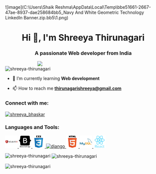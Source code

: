 ![image](C:\Users\Shaik Reshma\AppData\Local\Temp\bbe51661-2667-47ae-8937-dae258684bb5_Navy And White Geometric Technology  LinkedIn Banner.zip.bb5\1.png)
<h1 align="center">Hi 👋, I'm Shreeya Thirunagari</h1>
<h3 align="center">A passionate Web developer from India</h3>
<img align="right" width="400px" src="https://media0.giphy.com/media/Y4ak9Ki2GZCbJxAnJD/giphy.gif?cid=ecf05e47s8jk4d29rt20o5ag59i1k7syefk12c0skymwirgn&ep=v1_gifs_search&rid=giphy.gif&ct=g">
<p align="left"> <img src="https://komarev.com/ghpvc/?username=shreeya-thirunagari&label=Profile%20views&color=0e75b6&style=flat" alt="shreeya-thirunagari" /> </p>

- 🌱 I’m currently learning **Web development**

- 📫 How to reach me **thirunagarishreeya@gmail.com**

<h3 align="left">Connect with me:</h3>
<p align="left">
<a href="https://instagram.com/shreeya_bhaskar" target="blank"><img align="center" src="https://raw.githubusercontent.com/rahuldkjain/github-profile-readme-generator/master/src/images/icons/Social/instagram.svg" alt="shreeya_bhaskar" height="30" width="40" /></a>
</p>

<h3 align="left">Languages and Tools:</h3>
<p align="left"> <a href="https://angular.io" target="_blank" rel="noreferrer"> <img src="https://raw.githubusercontent.com/devicons/devicon/master/icons/angularjs/angularjs-original-wordmark.svg" alt="angularjs" width="40" height="40"/> </a> <a href="https://getbootstrap.com" target="_blank" rel="noreferrer"> <img src="https://raw.githubusercontent.com/devicons/devicon/master/icons/bootstrap/bootstrap-plain-wordmark.svg" alt="bootstrap" width="40" height="40"/> </a> <a href="https://www.w3schools.com/css/" target="_blank" rel="noreferrer"> <img src="https://raw.githubusercontent.com/devicons/devicon/master/icons/css3/css3-original-wordmark.svg" alt="css3" width="40" height="40"/> </a> <a href="https://www.djangoproject.com/" target="_blank" rel="noreferrer"> <img src="https://cdn.worldvectorlogo.com/logos/django.svg" alt="django" width="40" height="40"/> </a> <a href="https://www.w3.org/html/" target="_blank" rel="noreferrer"> <img src="https://raw.githubusercontent.com/devicons/devicon/master/icons/html5/html5-original-wordmark.svg" alt="html5" width="40" height="40"/> </a> <a href="https://www.mysql.com/" target="_blank" rel="noreferrer"> <img src="https://raw.githubusercontent.com/devicons/devicon/master/icons/mysql/mysql-original-wordmark.svg" alt="mysql" width="40" height="40"/> </a> <a href="https://reactjs.org/" target="_blank" rel="noreferrer"> <img src="https://raw.githubusercontent.com/devicons/devicon/master/icons/react/react-original-wordmark.svg" alt="react" width="40" height="40"/> </a> </p>

<p><img align="left" src="https://github-readme-stats.vercel.app/api/top-langs?username=shreeya-thirunagari&show_icons=true&locale=en&layout=compact" alt="shreeya-thirunagari" /></p>

<p>&nbsp;<img align="center" src="https://github-readme-stats.vercel.app/api?username=shreeya-thirunagari&show_icons=true&locale=en" alt="shreeya-thirunagari" /></p>

<p><img align="center" src="https://github-readme-streak-stats.herokuapp.com/?user=shreeya-thirunagari&" alt="shreeya-thirunagari" /></p>


